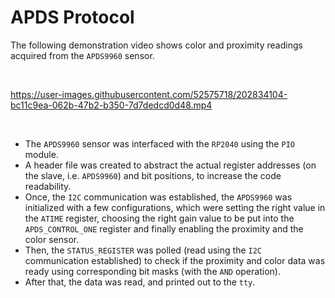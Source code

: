 # APDS Protocol

The following demonstration video shows color and proximity readings acquired from the `APDS9960` sensor.

<br>

https://user-images.githubusercontent.com/52575718/202834104-bc11c9ea-062b-47b2-b350-7d7dedcd0d48.mp4

<br>

- The `APDS9960` sensor was interfaced with the `RP2040` using the `PIO` module.
- A header file was created to abstract the actual register addresses (on the slave, i.e. `APDS9960`) and bit positions, to increase the code readability.
- Once, the `I2C` communication was established, the `APDS9960` was initialized with a few configurations, which were setting the right value in the `ATIME`
  register, choosing the right gain value to be put into the `APDS_CONTROL_ONE` register and finally enabling the proximity and the color sensor.
- Then, the `STATUS_REGISTER` was polled (read using the `I2C` communication established) to check if the proximity and color data was ready using corresponding bit 
  masks (with the `AND` operation).
- After that, the data was read, and printed out to the `tty`.
